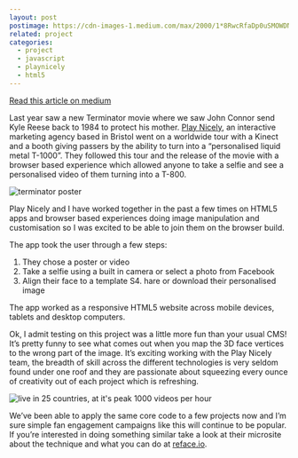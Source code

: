 ```yaml
---
layout: post
postimage: https://cdn-images-1.medium.com/max/2000/1*8RwcRfaDp0uSMOWDNHeG-A.jpeg
related: project
categories:
  - project
  - javascript
  - playnicely
  - html5
---
```


[Read this article on medium](https://medium.com/@davetayls/terminator-genisys-movie-and-poster-creator-f6649f7dba4f#.s7r89969v)

Last year saw a new Terminator movie where we saw John Connor send Kyle Reese back to 1984 to protect his mother. [Play Nicely](http://playnicely.co.uk/project/terminate-your-selfie), an interactive marketing agency based in Bristol went on a worldwide tour with a Kinect and a booth giving passers by the ability to turn into a “personalised liquid metal T-1000”. They followed this tour and the release of the movie with a browser based experience which allowed anyone to take a selfie and see a personalised video of them turning into a T-800.

![terminator poster](https://cdn-images-1.medium.com/max/1200/1*bhM7Ok8oQhVDSdIsNIKIMg.jpeg)

Play Nicely and I have worked together in the past a few times on HTML5 apps and browser based experiences doing image manipulation and customisation so I was excited to be able to join them on the browser build.

The app took the user through a few steps:
1. They chose a poster or video
2. Take a selfie using a built in camera or select a photo from Facebook
3. Align their face to a template
S4. hare or download their personalised image

The app worked as a responsive HTML5 website across mobile devices, tablets and desktop computers.

Ok, I admit testing on this project was a little more fun than your usual CMS! It’s pretty funny to see what comes out when you map the 3D face vertices to the wrong part of the image. It’s exciting working with the Play Nicely team, the breadth of skill across the different technologies is very seldom found under one roof and they are passionate about squeezing every ounce of creativity out of each project which is refreshing.

![live in 25 countries, at it's peak 1000 videos per hour](https://cdn-images-1.medium.com/max/1600/1*ujZ7S2J255N2nM6Uy8g-TQ.jpeg)

We’ve been able to apply the same core code to a few projects now and I’m sure simple fan engagement campaigns like this will continue to be popular. If you’re interested in doing something similar take a look at their microsite about the technique and what you can do at [reface.io](http://reface.io/).
